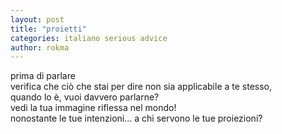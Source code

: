 ```yaml
---
layout: post
title: "proietti"
categories: italiano serious advice
author: rokma
---
```


prima di parlare  
verifica che ciò che stai per dire non sia applicabile a te stesso,  
quando lo è, vuoi davvero parlarne?  
vedi la tua immagine riflessa nel mondo!  
nonostante le tue intenzioni...
a chi servono le tue proiezioni?
 

